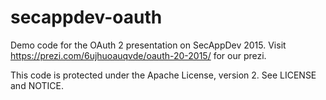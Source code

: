 secappdev-oauth
===================

Demo code for the OAuth 2 presentation on SecAppDev 2015.
Visit https://prezi.com/6ujhuoauqvde/oauth-20-2015/ for our prezi.

This code is protected under the Apache License, version 2.
See LICENSE and NOTICE.
